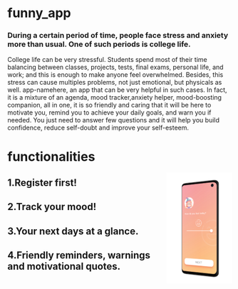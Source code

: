 # funny_app

### During a certain period of time, people face stress and anxiety more than usual. One of such periods is college life. 
College life can be very stressful. Students spend most of their time balancing between classes, projects, tests, final exams, personal life, and work; and this is enough to make anyone feel overwhelmed. Besides, this stress can cause multiples problems, not just emotional, but physicals as well.
app-namehere, an app that can be very helpful in such cases. In fact, it is a mixture of an agenda, mood tracker,anxiety helper, mood-boosting companion, all in one, it is so friendly and caring that it will be here to motivate you, remind you to achieve your daily goals, and warn you if needed. You just need to answer few questions and it will help you build confidence, reduce self-doubt and improve your self-esteem.

# functionalities


<img align="right" src="https://github.com/looklok/HackIn/blob/master/imaages/Samsung%20Galaxy%20S10%20HackIN.png" height="250">


## 1.Register first!


## 2.Track your mood!


## 3.Your next days at a glance.


## 4.Friendly reminders, warnings and motivational quotes.
